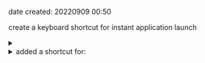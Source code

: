 date created: 20220909 00:50


create a keyboard shortcut for instant application launch

<details>
<summary></summary>
![image](https://user-images.githubusercontent.com/111704606/189179611-2306906a-a28d-4da4-aca6-1fbf1e17ae35.png)

![image](https://user-images.githubusercontent.com/111704606/189179916-c5c062ef-403f-46f5-b7c5-d4f10ddbaa41.png)

![image](https://user-images.githubusercontent.com/111704606/189180094-722b91fb-9143-4bb0-b527-9f492874924e.png)


</details>

<details>
<summary>added a shortcut for:</summary>

- github desktop

- template - dailies

- visual studio code

- calibre


</details>